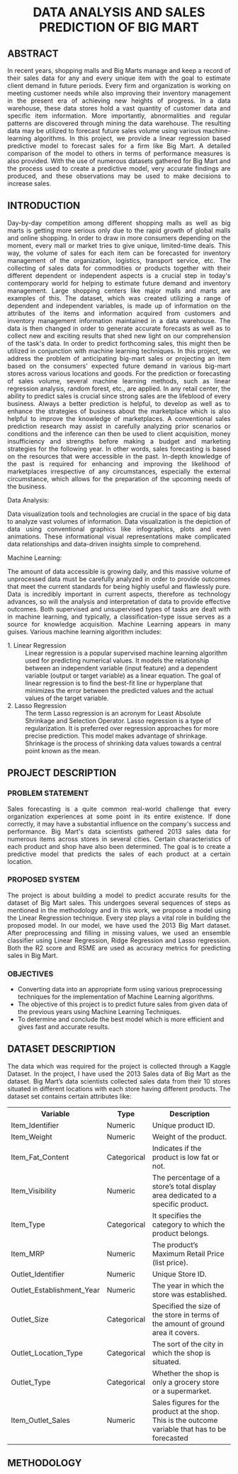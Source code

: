 <h1 align="center">DATA ANALYSIS AND SALES PREDICTION OF BIG MART</h1>
<h2>ABSTRACT</h2>
<p align="justify">In recent years, shopping malls and Big Marts manage and keep a record of their sales data for any and every unique item with the goal to estimate client demand in future periods. Every firm and organization is working on meeting customer needs while also improving their inventory management in the present era of achieving new heights of progress. In a data warehouse, these data stores hold a vast quantity of customer data and specific item information. More importantly, abnormalities and regular patterns are discovered through mining the data warehouse. The resulting data may be utilized to forecast future sales volume using various machine-learning algorithms. In this project, we provide a linear regression based predictive model to forecast sales for a firm like Big Mart. A detailed comparison of the model to others in terms of performance measures is also provided. With the use of numerous datasets gathered for Big Mart and the process used to create a predictive model, very accurate findings are produced, and these observations may be used to make decisions to increase sales.</p>
<h2>INTRODUCTION</h2>
<p align="justify">Day-by-day competition among different shopping malls as well as big marts is getting more serious only due to the rapid growth of global malls and online shopping. In order to draw in more consumers depending on the moment, every mall or market tries to give unique, limited-time deals. This way, the volume of sales for each item can be forecasted for inventory management of the organization, logistics, transport service, etc. The collecting of sales data for commodities or products together with their different dependent or independent aspects is a crucial step in today's contemporary world for helping to estimate future demand and inventory management. Large shopping centers like major malls and marts are examples of this. The dataset, which was created utilizing a range of dependent and independent variables, is made up of information on the attributes of the items and information acquired from customers and inventory management information maintained in a data warehouse. The data is then changed in order to generate accurate forecasts as well as to collect new and exciting results that shed new light on our comprehension of the task's data. In order to predict forthcoming sales, this might then be utilized in conjunction with machine learning techniques. In this project, we address the problem of anticipating big-mart sales or projecting an item based on the consumers' expected future demand in various big-mart stores across various locations and goods. For the prediction or forecasting of sales volume, several machine learning methods, such as linear regression analysis, random forest, etc., are applied. In any retail center, the ability to predict sales is crucial since strong sales are the lifeblood of every business. Always a better prediction is helpful, to develop as well as to enhance the strategies of business about the marketplace which is also helpful to improve the knowledge of marketplaces. A conventional sales prediction research may assist in carefully analyzing prior scenarios or conditions and the inference can then be used to client acquisition, money insufficiency and strengths before making a budget and marketing strategies for the following year. In other words, sales forecasting is based on the resources that were accessible in the past. In-depth knowledge of the past is required for  enhancing  and  improving  the  likelihood  of  marketplaces  irrespective  of  any circumstances,  especially the external circumstance, which allows for the preparation of the upcoming needs of the business.</p>
<p align="justify">Data Analysis:</p>
<p align="justify">Data visualization tools and technologies are crucial in the space of big data to analyze vast volumes of information. Data visualization is the depiction of data using conventional graphics like infographics, plots and even animations. These informational visual representations make complicated data relationships and data-driven insights simple to comprehend.</p>
<p align="justify">Machine Learning:</p>
<p align="justify">The amount of data accessible is growing daily, and this massive volume of unprocessed data must be carefully analyzed in order to provide outcomes that meet the current standards for being highly useful and flawlessly pure. Data is incredibly important in current aspects, therefore as technology advances, so will the analysis and interpretation of data to provide effective outcomes. Both supervised and unsupervised types of tasks are dealt with in machine learning, and typically, a classification-type issue serves as a source for knowledge acquisition. Machine Learning appears in many guises. Various machine learning algorithm includes:</p>
<dl>
  <dt>1.	Linear Regression</dt>
  <dd>Linear regression is a popular supervised machine learning algorithm used for predicting numerical values. It models the relationship between an independent variable (input feature) and a dependent variable (output or target variable) as a linear equation. The goal of linear regression is to find the best-fit line or hyperplane that minimizes the error between the predicted values and the actual values of the target variable.</dd>
  <dt>2.	Lasso Regression</dt>
  <dd>The term Lasso regression is an acronym for Least Absolute Shrinkage and Selection Operator. Lasso regression is a type of regularization. It is preferred over regression approaches for more precise prediction. This model makes advantage of shrinkage. Shrinkage is the process of shrinking data values towards a central point known as the mean.</dd>
</dl>
<h2>PROJECT DESCRIPTION</h2>
<h3>PROBLEM STATEMENT</h3>
<p align="justify">Sales forecasting is a quite common real-world challenge that every organization experiences at some point in its entire existence. If done correctly, it may have a substantial influence on the company's success and performance. Big Mart's data scientists gathered 2013 sales data for numerous items across stores in several cities. Certain characteristics of each product and shop have also been determined. The goal is to create a predictive model that predicts the sales of each product at a certain location.</p>
<h3>PROPOSED SYSTEM</h3>
<p align="justify">The project is about building a model to predict accurate results for the dataset of Big Mart sales. This undergoes several sequences of steps as mentioned in the methodology and in this work, we propose a model using the Linear Regression technique. Every step plays a vital role in building the proposed model. In our model, we have used the 2013 Big Mart dataset. After preprocessing and filling in missing values, we used an ensemble classifier using Linear Regression, Ridge Regression and Lasso regression. Both the R2 score and RSME are used as accuracy metrics for predicting sales in Big Mart.</p>
<h3>OBJECTIVES</h3>
<ul>
  <li>Converting data into an appropriate form using various preprocessing techniques for the implementation of Machine Learning algorithms.</li>
  <li>The objective of this project is to predict future sales from given data of the previous years using Machine Learning Techniques.</li>
  <li>To determine and conclude the best model which is more efficient and gives fast and accurate results.</li>
</ul>
<h2>DATASET DESCRIPTION</h2>
<p align="justify">The data which was required for the project is collected through a Kaggle Dataset. In the project, I have used the 2013 Sales data of Big Mart as the dataset. Big Mart’s data scientists collected sales data from their 10 stores situated in different locations with each store having different products. The dataset set contains certain attributes like:</p>
<table>
  <tr>
    <th>Variable</th>
    <th>Type</th>
    <th>Description</th>
  </tr>
  <tr>
    <td>Item_Identifier</td>
    <td>Numeric</td>
    <td>Unique product ID.</td>
  </tr>
  <tr>
    <td>Item_Weight</td>
    <td>Numeric</td>
    <td>Weight of the product.</td>
  </tr>
  <tr>
    <td>Item_Fat_Content</td>
    <td>Categorical</td>
    <td>Indicates if the product is low fat or not.</td>
  </tr>
  <tr>
    <td>Item_Visibility</td>
    <td>Numeric</td>
    <td>The percentage of a store’s total display area dedicated to a specific product.</td>
  </tr>
  <tr>
    <td>Item_Type</td>
    <td>Categorical</td>
    <td>It specifies the category to which the product belongs.</td>
  </tr>
  <tr>
    <td>Item_MRP</td>
    <td>Numeric</td>
    <td>The product’s Maximum Retail Price (list price).</td>
  </tr>
  <tr>
    <td>Outlet_Identifier</td>
    <td>Numeric</td>
    <td>Unique Store ID.</td>
  </tr>
  <tr>
    <td>Outlet_Establishment_Year</td>
    <td>Numeric</td>
    <td>The year in which the store was established.</td>
  </tr>
  <tr>
    <td>Outlet_Size</td>
    <td>Categorical</td>
    <td>Specified the size of the store in terms of the amount of ground area it covers.</td>
  </tr>
  <tr>
    <td>Outlet_Location_Type</td>
    <td>Categorical</td>
    <td>The sort of the city in which the shop is situated.</td>
  </tr>
  <tr>
    <td>Outlet_Type</td>
    <td>Categorical</td>
    <td>Whether the shop is only a grocery store or a supermarket.</td>
  </tr>
  <tr>
    <td>Item_Outlet_Sales</td>
    <td>Numeric</td>
    <td>Sales figures for the product at the shop. This is the outcome variable that has to be forecasted</td>
  </tr>
</table>
<h2>METHODOLOGY</h2>
